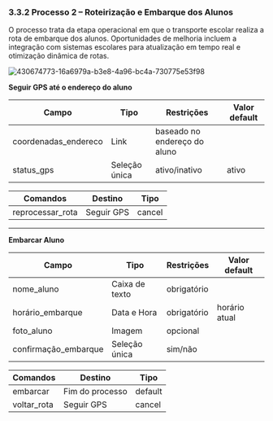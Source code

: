 ### 3.3.2 Processo 2 – Roteirização e Embarque dos Alunos

O processo trata da etapa operacional em que o transporte escolar realiza a rota de embarque dos alunos. Oportunidades de melhoria incluem a integração com sistemas escolares para atualização em tempo real e otimização dinâmica de rotas.

![430674773-16a6979a-b3e8-4a96-bc4a-730775e53f98](https://github.com/user-attachments/assets/cbb30ba0-95b2-40f7-8a0f-9ac37e517c87)

**Seguir GPS até o endereço do aluno**

| **Campo**               | **Tipo**       | **Restrições**                  | **Valor default** |
|--------------------------|----------------|----------------------------------|-------------------|
| coordenadas_endereco     | Link           | baseado no endereço do aluno     |                   |
| status_gps               | Seleção única  | ativo/inativo                    | ativo             |

| **Comandos**         | **Destino**       | **Tipo**   |
|----------------------|--------------------|------------|
| reprocessar_rota     | Seguir GPS         | cancel     |

---

**Embarcar Aluno**

| **Campo**             | **Tipo**      | **Restrições**              | **Valor default** |
|------------------------|---------------|------------------------------|-------------------|
| nome_aluno             | Caixa de texto| obrigatório                  |                   |
| horário_embarque       | Data e Hora   | obrigatório                  | horário atual     |
| foto_aluno             | Imagem        | opcional                     |                   |
| confirmação_embarque   | Seleção única | sim/não                      |                   |

| **Comandos**         | **Destino**              | **Tipo**   |
|----------------------|---------------------------|------------|
| embarcar             | Fim do processo           | default    |
| voltar_rota          | Seguir GPS                | cancel     |
